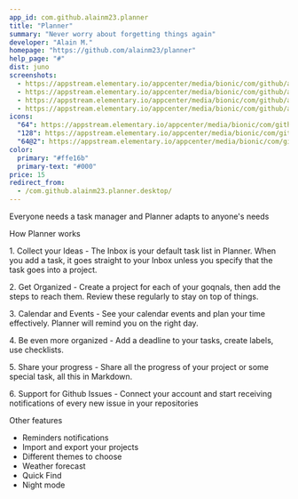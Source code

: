 ```yaml
---
app_id: com.github.alainm23.planner
title: "Planner"
summary: "Never worry about forgetting things again"
developer: "Alain M."
homepage: "https://github.com/alainm23/planner"
help_page: "#"
dist: juno
screenshots:
  - https://appstream.elementary.io/appcenter/media/bionic/com/github/alainm23.planner/2339076A892FA761B54A2F62A8FCACAE/screenshots/image-1_orig.png
  - https://appstream.elementary.io/appcenter/media/bionic/com/github/alainm23.planner/2339076A892FA761B54A2F62A8FCACAE/screenshots/image-2_orig.png
  - https://appstream.elementary.io/appcenter/media/bionic/com/github/alainm23.planner/2339076A892FA761B54A2F62A8FCACAE/screenshots/image-3_orig.png
  - https://appstream.elementary.io/appcenter/media/bionic/com/github/alainm23.planner/2339076A892FA761B54A2F62A8FCACAE/screenshots/image-4_orig.png
icons:
  "64": https://appstream.elementary.io/appcenter/media/bionic/com/github/alainm23.planner/2339076A892FA761B54A2F62A8FCACAE/icons/64x64/com.github.alainm23.planner_com.github.alainm23.planner.png
  "128": https://appstream.elementary.io/appcenter/media/bionic/com/github/alainm23.planner/2339076A892FA761B54A2F62A8FCACAE/icons/128x128/com.github.alainm23.planner_com.github.alainm23.planner.png
  "64@2": https://appstream.elementary.io/appcenter/media/bionic/com/github/alainm23.planner/2339076A892FA761B54A2F62A8FCACAE/icons/64x64@2/com.github.alainm23.planner_com.github.alainm23.planner.png
color:
  primary: "#ffe16b"
  primary-text: "#000"
price: 15
redirect_from:
  - /com.github.alainm23.planner.desktop/
---
```


<p>Everyone needs a task manager and Planner adapts to anyone&apos;s needs</p>
<p>How Planner works</p>
<p>1. Collect your Ideas - The Inbox is your default task list in Planner. When you add a task, it goes straight to your Inbox unless you specify that the task goes into a project.</p>
<p>2. Get Organized - Create a project for each of your goqnals, then add the steps to reach them. Review these regularly to stay on top of things.</p>
<p>3. Calendar and Events - See your calendar events and plan your time effectively. Planner will remind you on the right day.</p>
<p>4. Be even more organized - Add a deadline to your tasks, create labels, use checklists.</p>
<p>5. Share your progress - Share all the progress of your project or some special task, all this in Markdown.</p>
<p>6. Support for Github Issues - Connect your account and start receiving notifications of every new issue in your repositories</p>
<p>Other features</p>
<ul>
  <li>Reminders notifications</li>
  <li>Import and export your projects</li>
  <li>Different themes to choose</li>
  <li>Weather forecast</li>
  <li>Quick Find</li>
  <li>Night mode</li>
</ul>